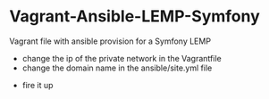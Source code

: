 # Vagrant-Ansible-LEMP-Symfony
Vagrant file with ansible provision for a Symfony LEMP

* change the ip of the private network in the Vagrantfile
* change the domain name in the ansible/site.yml file
+ fire it up
